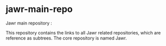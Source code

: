 jawr-main-repo
==============

Jawr main repository :

This repository contains the links to all Jawr related repositories, which are reference as subtrees.
The core repository is named Jawr.
